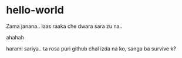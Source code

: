 # hello-world
Zama janana.. laas raaka che dwara sara zu na..

ahahah

harami sariya.. ta rosa puri github chal izda na ko, sanga ba survive k?